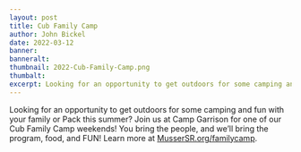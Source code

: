 ```yaml
---
layout: post
title: Cub Family Camp
author: John Bickel
date: 2022-03-12
banner:
banneralt:
thumbnail: 2022-Cub-Family-Camp.png
thumbalt:
excerpt: Looking for an opportunity to get outdoors for some camping and fun?
---
```


Looking for an opportunity to get outdoors for some camping and fun with your family or Pack this summer? Join us at Camp Garrison for one of our Cub Family Camp weekends! You bring the people, and we’ll bring the program, food, and FUN! Learn more at [MusserSR.org/familycamp](/familycamp).
